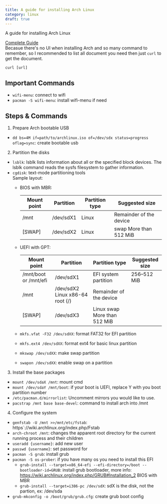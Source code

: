 ```yaml
---
title: A guide for installing Arch Linux
category: linux
draft: true
---
```

A guide for installing Arch Linux

<!--more-->
[Complete Guide](https://wiki.archlinux.org/index.php/Installation_guide)  
Becasue there's no UI when installing Arch and so many command to remember, so I recommended to list all document you need
then just `curl` to get the document.
```
curl [url]
```

## Important Commands
- `wifi-menu`: connect to wifi
- `pacman -S wifi-menu`: install wifi-menu if need

## Steps & Commands
1. Prepare Arch bootable USB
- `dd bs=4M if=path/to/archlinux.iso of=/dev/sdx status=progress oflag=sync`: create bootable usb
2. Partition the disks
- `lsblk`: lsblk lists information about all or the specified block devices. The lsblk command reads the sysfs filesystem to gather information.
- `cgdisk`: text-mode partitioning tools  
Sample layout:  
    - BIOS with MBR:

      | Mount point | Partition | Partition type |     Suggested size      |
      | ----------- | --------- | -------------- | ----------------------- |
      | /mnt        | /dev/sdX1 | Linux          | Remainder of the device |
      | [SWAP]      | /dev/sdX2 | Linux          | swap	More than 512 MiB  |
    - UEFI with GPT:

      |      Mount point      |           Partition            |       Partition type        | Suggested size |
      | --------------------- | ------------------------------ | --------------------------- | -------------- |
      | /mnt/boot or /mnt/efi | /dev/sdX1                      | EFI system partition        | 256–512 MiB    |
      | /mnt                  | /dev/sdX2	Linux x86-64 root (/) | Remainder of the device     |               |
      | [SWAP]                | /dev/sdX3                      | Linux swap	More than 512 MiB |               |
       
    - `mkfs.vfat -F32 /dev/sdXX`: format FAT32 for EFI partition
    - `mkfs.ext4 /dev/sdXX`: format ext4 for basic linux partition
    - `mkswap /dev/sdXX`: make swap partition
    - `swapon /dev/sdXX`: enable swap on a partition
3. Install the base packages
- `mount /dev/sdaX /mnt`: mount cmd
- `mount /dev/sdaY /mnt/boot`: if your boot is UEFI, replace Y with you boot partition number
- `/etc/pacman.d/mirrorlist`: Uncomment mirrors you would like to use.
- `pacstrap /mnt base base-devel`: command to install arch into /mnt

4. Configure the system
- `genfstab -U /mnt >>/mnt/etc/fstab`: https`://wiki.archlinux.org/index.php/Fstab
- `arch-chroot /mnt`: changes the apparent root directory for the current running process and their children
- `useradd {username}`: add new user
- `passwd {username}`: set password for
- `pacman -S grub`: install grub
- `pacman -S os-prober`: if you have many os you need to install this
EFI
  - `grub-install --target=x86_64-efi --efi-directory=/boot --bootloader-id=GRUB`: install grub bootloader, more info: https://wiki.archlinux.org/index.php/GRUB#Installation_2
BIOS with MBR
  - `grub-install --target=i386-pc /dev/sdX`: sdX is the disk, not the partion, ex: /dev/sda
- `grub-mkconfig -o /boot/grub/grub.cfg`: create grub boot config
